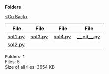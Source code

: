 **Folders**

[&lt;Go Back&gt;](../right.html)

<table><thead><tr class="header"><th><strong>File</strong></th><th><strong>File</strong></th><th><strong>File</strong></th><th><strong>File</strong></th></tr></thead><tbody><tr class="odd"><td><a href="sol1.py">sol1.py</a> </td><td><a href="sol3.py">sol3.py</a> </td><td><a href="sol4.py">sol4.py</a> </td><td><a href="__init__.py">__init__.py</a> </td></tr><tr class="even"><td><a href="sol2.py">sol2.py</a> </td><td></td><td></td><td></td></tr></tbody></table>

Folders: 1  
Files: 5  
Size of all files: 3654 KB
